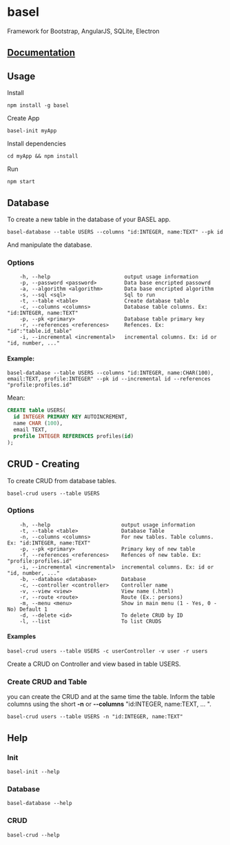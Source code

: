 # basel
Framework for Bootstrap, AngularJS, SQLite, Electron

## [Documentation](http://baseljs.github.io/#/)

## Usage
Install
```shell
npm install -g basel
```

Create App
```shell
basel-init myApp
```

Install dependencies
```shell
cd myApp && npm install
```

Run
```shell
npm start
```

## Database
To create a new table in the database of your BASEL app. 
```shell
basel-database --table USERS --columns "id:INTEGER, name:TEXT" --pk id
```
And manipulate the database.

### Options
```shel
    -h, --help                        output usage information
    -p, --password <password>         Data base encripted passowrd
    -a, --algorithm <algorithm>       Data base encripted algorithm
    -s, --sql <sql>                   Sql to run
    -t, --table <table>               Create database table
    -c, --columns <columns>           Database table columns. Ex: "id:INTEGER, name:TEXT"
    -p, --pk <primary>                Database table primary key
    -r, --references <references>     Refences. Ex: "id":"table.id_table"
    -i, --incremental <incremental>   incremental columns. Ex: id or "id, number, ..."
```

#### Example:
```shell
basel-database --table USERS --columns "id:INTEGER, name:CHAR(100), email:TEXT, profile:INTEGER" --pk id --incremental id --references "profile:profiles.id"
```
Mean:
```sql
CREATE table USERS(
  id INTEGER PRIMARY KEY AUTOINCREMENT,
  name CHAR (100),
  email TEXT,
  profile INTEGER REFERENCES profiles(id)
);
```

## CRUD - Creating
To create CRUD from database tables.
```shell
basel-crud users --table USERS
```
### Options
```shell
    -h, --help                       output usage information
    -t, --table <table>              Database Table
    -n, --columns <columns>          For new tables. Table columns. Ex: "id:INTEGER, name:TEXT"
    -p, --pk <primary>               Primary key of new table
    -f, --references <references>    Refences of new table. Ex: "profile:profiles.id"
    -i, --incremental <incremental>  incremental columns. Ex: id or "id, number, ..."
    -b, --database <database>        Database
    -c, --controller <controller>    Controller name
    -v, --view <view>                View name (.html)
    -r, --route <route>              Route (Ex.: persons)
    -m, --menu <menu>                Show in main menu (1 - Yes, 0 - No) Default 1
    -d, --delete <id>                To delete CRUD by ID
    -l, --list                       To list CRUDS
```

#### Examples
```shell
basel-crud users --table USERS -c userController -v user -r users
```
Create a CRUD on Controller and view based in table USERS.

### Create CRUD and Table
you can create the CRUD and at the same time the table. Inform the table columns using the short <strong>-n</strong> or <strong>--columns</strong> "id:INTEGER, name:TEXT, ... ".
```shell
basel-crud users --table USERS -n "id:INTEGER, name:TEXT" 
```

## Help

### Init
```shell
basel-init --help
```

### Database
```shell
basel-database --help
```
### CRUD
```shell
basel-crud --help
```
